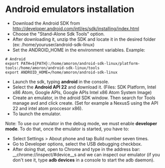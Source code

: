 # Android emulators installation

* Download the Android SDK from http://developer.android.com/intl/es/sdk/installing/index.html
* Choose the "Stand-Alone Sdk Tools" option.
* After downloading it, unzip the SDK and locate it in the desired folder (ex: /home/youruser/android-sdk-linux)
* Set the ANDROID_HOME in the environment variables. Example:
```
# Android
export PATH=${PATH}:/home/amoron/android-sdk-linux/platform-tools:/home/amoron/android-sdk-linux/tools
export ANDROID_HOME=/home/amoron/android-sdk-linux
```
* Launch the sdk, typing __android__ in the console.
* Select the __Android API 22__ and download it. (Files: SDK Platform, Intel x86 Atom, Google APIs, Google APIs Intel x86 Atom System Image)
* Create an emulator, in the adroid SDK window. Then search for Tools manage avd and click create. (Set for example a NexusS using the API 22 and intel atom proccesor x86).
* To launch the emulator.

Note: To use our emulator in the debug mode, we must enable **developer mode**. To do that, once the emulator is started, you have to:
* Select Settings > About phone and tap Build number seven times.
* Go to Developer options, select the USB debugging checkbox.
* After doing that, open to Chrome and type in the address bar: __chrome://inspect/#device__s and we can inspect our emulator (if you don't see it, type __adb devices__ in a console to start the adb daemon).

 
```
